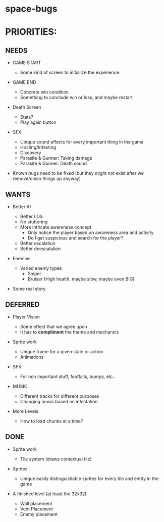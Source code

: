# space-bugs

# PRIORITIES:

## NEEDS

* GAME START
	* Some kind of screen to initialize the experience

* GAME END
	* Concrete win condition
	* Something to conclude win or loss, and maybe restart

* Death Screen
	* Stats?
	* Play again button

* SFX
	* Unique sound effects for every important thing in the game
	* Hosting/Infesting
	* Discovery
	* Parasite & Gunner: Taking damage
	* Parasite & Gunner: Death sound

* Known bugs need to be fixed (but they might not exist after we remove/clean things up anyway)

## WANTS

* Better AI
	* Better LOS
	* No stuttering
	* More intricate awareness concept
		* Only notice the player based on awareness area and activity
		* Do I get suspicious and search for the player?
	* Better escalation
	* Better deescalation

* Enemies
	* Varied enemy types
		* Sniper
		* Bruiser (High health, maybe slow, maybe even BIG)

* Some real story

## DEFERRED
* Player Vision
	* Some effect that we agree upon
	* It has to **compliment** the theme and mechanics

* Sprite work
	* Unique frame for a given state or action
	* Animations

* SFX
	* For non important stuff, footfalls, bumps, etc..

* MUSIC
	* Different tracks for different purposes
	* Changing music based on infestation

* More Levels
	* How to load chunks at a time?

## DONE
* Sprite work
	* Tile system (draws contextual tile)

* Sprites
	* Unique easily distinguishable sprites for every tile and entity in the game

* A finished level (at least the 32x32)
	* Wall placement
	* Vent Placement
	* Enemy placement
